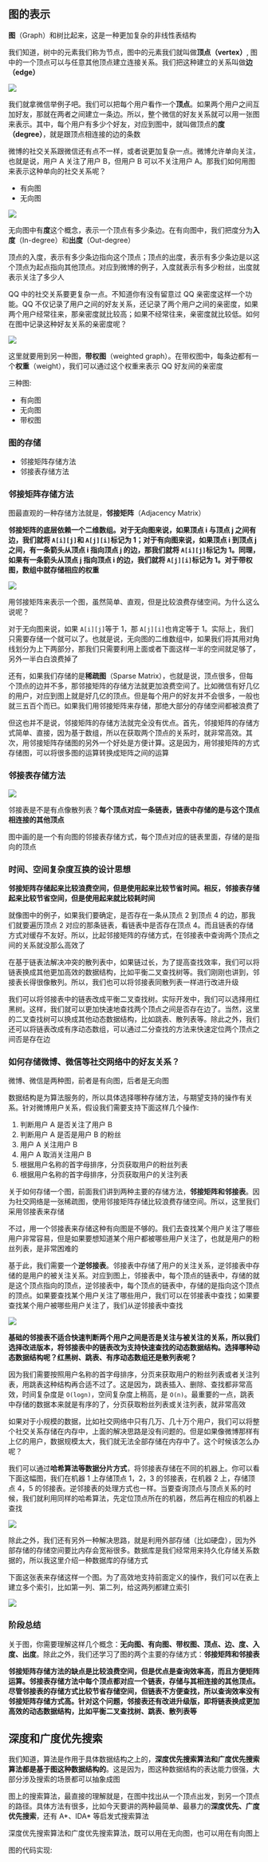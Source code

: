 ## 图的表示

**图**（Graph）和树比起来，这是一种更加复杂的非线性表结构


我们知道，树中的元素我们称为节点，图中的元素我们就叫做**顶点（vertex）**, 图中的一个顶点可以与任意其他顶点建立连接关系。我们把这种建立的关系叫做**边（edge）**


![](./img/图1.PNG "")


我们就拿微信举例子吧。我们可以把每个用户看作一个**顶点**。如果两个用户之间互加好友，那就在两者之间建立一条边。所以，整个微信的好友关系就可以用一张图来表示。其中，每个用户有多少个好友，对应到图中，就叫做顶点的**度（degree）**，就是跟顶点相连接的边的条数

微博的社交关系跟微信还有点不一样，或者说更加复杂一点。微博允许单向关注，也就是说，用户 A 关注了用户 B，但用户 B 可以不关注用户 A。那我们如何用图来表示这种单向的社交关系呢？
- 有向图
- 无向图


![](./img/有向图.PNG "")

无向图中有**度**这个概念，表示一个顶点有多少条边。在有向图中，我们把度分为**入度**（In-degree）和**出度**（Out-degree）


顶点的入度，表示有多少条边指向这个顶点；顶点的出度，表示有多少条边是以这个顶点为起点指向其他顶点。对应到微博的例子，入度就表示有多少粉丝，出度就表示关注了多少人


QQ 中的社交关系要更复杂一点。不知道你有没有留意过 QQ 亲密度这样一个功能。QQ 不仅记录了用户之间的好友关系，还记录了两个用户之间的亲密度，如果两个用户经常往来，那亲密度就比较高；如果不经常往来，亲密度就比较低。如何在图中记录这种好友关系的亲密度呢？

![](./img/带权图.PNG "")

这里就要用到另一种图，**带权图**（weighted graph）。在带权图中，每条边都有一个**权重**（weight），我们可以通过这个权重来表示 QQ 好友间的亲密度


三种图:
- 有向图
- 无向图
- 带权图


### 图的存储

- 邻接矩阵存储方法
- 邻接表存储方法

### 邻接矩阵存储方法
图最直观的一种存储方法就是，**邻接矩阵**（Adjacency Matrix）

**邻接矩阵的底层依赖一个二维数组。对于无向图来说，如果顶点 i 与顶点 j 之间有边，我们就将 `A[i][j]`和 `A[j][i]`标记为 1；对于有向图来说，如果顶点 i 到顶点 j 之间，有一条箭头从顶点 i 指向顶点 j 的边，那我们就将 `A[i][j]`标记为 1。同理，如果有一条箭头从顶点 j 指向顶点 i 的边，我们就将 `A[j][i]`标记为 1。对于带权图，数组中就存储相应的权重**

![](./img/邻接矩阵存储.PNG "")

用邻接矩阵来表示一个图，虽然简单、直观，但是比较浪费存储空间。为什么这么说呢？

对于无向图来说，如果 `A[i][j]`等于 1，那 `A[j][i]`也肯定等于 1。实际上，我们只需要存储一个就可以了。也就是说，无向图的二维数组中，如果我们将其用对角线划分为上下两部分，那我们只需要利用上面或者下面这样一半的空间就足够了，另外一半白白浪费掉了

还有，如果我们存储的是**稀疏图**（Sparse Matrix），也就是说，顶点很多，但每个顶点的边并不多，那邻接矩阵的存储方法就更加浪费空间了。比如微信有好几亿的用户，对应到图上就是好几亿的顶点。但是每个用户的好友并不会很多，一般也就三五百个而已。如果我们用邻接矩阵来存储，那绝大部分的存储空间都被浪费了

但这也并不是说，邻接矩阵的存储方法就完全没有优点。首先，邻接矩阵的存储方式简单、直接，因为基于数组，所以在获取两个顶点的关系时，就非常高效。其次，用邻接矩阵存储图的另外一个好处是方便计算。这是因为，用邻接矩阵的方式存储图，可以将很多图的运算转换成矩阵之间的运算


### 邻接表存储方法

![](./img/邻接表的图.PNG "")

邻接表是不是有点像散列表？**每个顶点对应一条链表，链表中存储的是与这个顶点相连接的其他顶点**

图中画的是一个有向图的邻接表存储方式，每个顶点对应的链表里面，存储的是指向的顶点

### 时间、空间复杂度互换的设计思想

**邻接矩阵存储起来比较浪费空间，但是使用起来比较节省时间。相反，邻接表存储起来比较节省空间，但是使用起来就比较耗时间**

就像图中的例子，如果我们要确定，是否存在一条从顶点 2 到顶点 4 的边，那我们就要遍历顶点 2 对应的那条链表，看链表中是否存在顶点 4。而且链表的存储方式对缓存不友好。所以，比起邻接矩阵的存储方式，在邻接表中查询两个顶点之间的关系就没那么高效了

在基于链表法解决冲突的散列表中，如果链过长，为了提高查找效率，我们可以将链表换成其他更加高效的数据结构，比如平衡二叉查找树等。我们刚刚也讲到，邻接表长得很像散列。所以，我们也可以将邻接表同散列表一样进行改进升级

我们可以将邻接表中的链表改成平衡二叉查找树。实际开发中，我们可以选择用红黑树。这样，我们就可以更加快速地查找两个顶点之间是否存在边了。当然，这里的二叉查找树可以换成其他动态数据结构，比如跳表、散列表等。除此之外，我们还可以将链表改成有序动态数组，可以通过二分查找的方法来快速定位两个顶点之间否是存在边


### 如何存储微博、微信等社交网络中的好友关系？

微博、微信是两种图，前者是有向图，后者是无向图

数据结构是为算法服务的，所以具体选择哪种存储方法，与期望支持的操作有关系。针对微博用户关系，假设我们需要支持下面这样几个操作:
1. 判断用户 A 是否关注了用户 B
2. 判断用户 A 是否是用户 B 的粉丝
3. 用户 A 关注用户 B
4. 用户 A 取消关注用户 B
5. 根据用户名称的首字母排序，分页获取用户的粉丝列表
6. 根据用户名称的首字母排序，分页获取用户的关注列表

关于如何存储一个图，前面我们讲到两种主要的存储方法，**邻接矩阵和邻接表**。因为社交网络是一张稀疏图，使用邻接矩阵存储比较浪费存储空间。所以，这里我们采用邻接表来存储


不过，用一个邻接表来存储这种有向图是不够的。我们去查找某个用户关注了哪些用户非常容易，但是如果要想知道某个用户都被哪些用户关注了，也就是用户的粉丝列表，是非常困难的

基于此，我们需要一个**逆邻接表**。邻接表中存储了用户的关注关系，逆邻接表中存储的是用户的被关注关系。对应到图上，邻接表中，每个顶点的链表中，存储的就是这个顶点指向的顶点，逆邻接表中，每个顶点的链表中，存储的是指向这个顶点的顶点。如果要查找某个用户关注了哪些用户，我们可以在邻接表中查找；如果要查找某个用户被哪些用户关注了，我们从逆邻接表中查找

![](./img/逆邻接表.PNG "")

**基础的邻接表不适合快速判断两个用户之间是否是关注与被关注的关系，所以我们选择改进版本，将邻接表中的链表改为支持快速查找的动态数据结构。选择哪种动态数据结构呢？红黑树、跳表、有序动态数组还是散列表呢？**

因为我们需要按照用户名称的首字母排序，分页来获取用户的粉丝列表或者关注列表，用跳表这种结构再合适不过了。这是因为，跳表插入、删除、查找都非常高效，时间复杂度是 `O(logn)`，空间复杂度上稍高，是 `O(n)`。最重要的一点，跳表中存储的数据本来就是有序的了，分页获取粉丝列表或关注列表，就非常高效

如果对于小规模的数据，比如社交网络中只有几万、几十万个用户，我们可以将整个社交关系存储在内存中，上面的解决思路是没有问题的。但是如果像微博那样有上亿的用户，数据规模太大，我们就无法全部存储在内存中了。这个时候该怎么办呢？

我们可以通过**哈希算法等数据分片方式**，将邻接表存储在不同的机器上。你可以看下面这幅图，我们在机器 1 上存储顶点 1，2，3 的邻接表，在机器 2 上，存储顶点 4，5 的邻接表。逆邻接表的处理方式也一样。当要查询顶点与顶点关系的时候，我们就利用同样的哈希算法，先定位顶点所在的机器，然后再在相应的机器上查找

![](./img/数据分片.PNG "")

除此之外，我们还有另外一种解决思路，就是利用外部存储（比如硬盘），因为外部存储的存储空间要比内存会宽裕很多。数据库是我们经常用来持久化存储关系数据的，所以我这里介绍一种数据库的存储方式

下面这张表来存储这样一个图。为了高效地支持前面定义的操作，我们可以在表上建立多个索引，比如第一列、第二列，给这两列都建立索引

![](./img/数据库存储.PNG "")

### 阶段总结

关于图，你需要理解这样几个概念：**无向图、有向图、带权图、顶点、边、度、入度、出度**。除此之外，我们还学习了图的两个主要的存储方式：**邻接矩阵和邻接表**

**邻接矩阵存储方法的缺点是比较浪费空间，但是优点是查询效率高，而且方便矩阵运算。邻接表存储方法中每个顶点都对应一个链表，存储与其相连接的其他顶点。尽管邻接表的存储方式比较节省存储空间，但链表不方便查找，所以查询效率没有邻接矩阵存储方式高。针对这个问题，邻接表还有改进升级版，即将链表换成更加高效的动态数据结构，比如平衡二叉查找树、跳表、散列表等**


## 深度和广度优先搜索

我们知道，算法是作用于具体数据结构之上的，**深度优先搜索算法和广度优先搜索算法都是基于图这种数据结构的**。这是因为，图这种数据结构的表达能力很强，大部分涉及搜索的场景都可以抽象成图

图上的搜索算法，最直接的理解就是，在图中找出从一个顶点出发，到另一个顶点的路径。具体方法有很多，比如今天要讲的两种最简单、最暴力的**深度优先、广度优先搜索**，还有 A*、IDA* 等启发式搜索算法

深度优先搜索算法和广度优先搜索算法，既可以用在无向图，也可以用在有向图上

图的代码实现:
```

```

